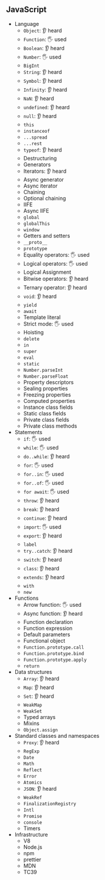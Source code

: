 ## JavaScript

- Language
  - `Object`: 👂 heard
  - `Function`: 🖐️ used
  - `Boolean`: 👂 heard
  - `Number`: 🖐️ used
  - `BigInt`
  - `String`: 👂 heard
  - `Symbol`: 👂 heard
  - `Infinity`: 👂 heard
  - `NaN`: 👂 heard
  - `undefined`: 👂 heard
  - `null`: 👂 heard
  - `this`
  - `instanceof`
  - `...spread`
  - `...rest`
  - `typeof`: 👂 heard
  - Destructuring
  - Generators
  - Iterators: 👂 heard
  - Async generator
  - Async iterator
  - Chaining
  - Optional chaining
  - IIFE
  - Async IIFE
  - `global`
  - `globalThis`
  - `window`
  - Getters and setters
  - `__proto__`
  - `prototype`
  - Equality operators: 🖐️ used
  - Logical operators: 🖐️ used
  - Logical Assignment
  - Bitwise operators: 👂 heard
  - Ternary operator: 👂 heard
  - `void`: 👂 heard
  - `yield`
  - `await`
  - Template literal
  - Strict mode: 🖐️ used
  - Hoisting
  - `delete`
  - `in`
  - `super`
  - `eval`
  - `static`
  - `Number.parseInt`
  - `Number.parseFloat`
  - Property descriptors
  - Sealing properties
  - Freezing properties
  - Computed properties
  - Instance class fields
  - Static class fields
  - Private class fields
  - Private class methods
- Statements
  - `if`: 🖐️ used
  - `while`: 🖐️ used
  - `do..while`: 👂 heard
  - `for`: 🖐️ used
  - `for..in`: 🖐️ used
  - `for..of`: 🖐️ used
  - `for await`: 🖐️ used
  - `throw`: 👂 heard
  - `break`: 👂 heard
  - `continue`: 👂 heard
  - `import`: 🖐️ used
  - `export`: 👂 heard
  - `label`
  - `try..catch`: 👂 heard
  - `switch`: 👂 heard
  - `class`: 👂 heard
  - `extends`: 👂 heard
  - `with`
  - `new`
- Functions
  - Arrow function: 🖐️ used
  - Async function: 👂 heard
  - Function declaration
  - Function expression
  - Default parameters
  - Functional object
  - `Function.prototype.call`
  - `Function.prototype.bind`
  - `Function.prototype.apply`
  - `return`
- Data structures
  - `Array`: 👂 heard
  - `Map`: 👂 heard
  - `Set`: 👂 heard
  - `WeakMap`
  - `WeakSet`
  - Typed arrays
  - Mixins
  - `Object.assign`
- Standard classes and namespaces
  - `Proxy`: 👂 heard
  - `RegExp`
  - `Date`
  - `Math`
  - `Reflect`
  - `Error`
  - `Atomics`
  - `JSON`: 👂 heard
  - `WeakRef`
  - `FinalizationRegistry`
  - `Intl`
  - `Promise`
  - `console`
  - Timers
- Infrastructure
  - V8
  - Node.js
  - npm
  - prettier
  - MDN
  - TC39
